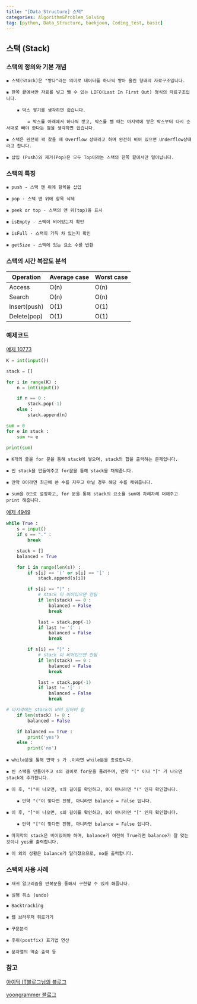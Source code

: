 ```yaml
---
title: "[Data_Structure] 스택" 
categories: Algorithm&Problem_Solving
tag: [python, Data_Structure, baekjoon, Coding_test, basic]
---
```


## 스택 (Stack)

### 스택의 정의와 기본 개념 

    ◾ 스택(Stack)은 "쌓다"라는 의미로 데이터를 하나씩 쌓아 올린 형태의 자료구조입니다. 

    ◾ 한쪽 끝에서만 자료를 넣고 뺄 수 있는 LIFO(Last In First Out) 형식의 자료구조입니다. 

        ▪ 박스 쌓기를 생각하면 쉽습니다. 

            ▫ 박스를 아래에서 하나씩 쌓고, 박스를 뺄 때는 마지막에 쌓은 박스부터 다시 순서대로 빼야 한다는 점을 생각하면 쉽습니다. 
    
    ◾ 스택은 완전히 꽉 찼을 때 Overflow 상태라고 하며 완전히 비어 있으면 Underflow상태라고 합니다. 

    ◾ 삽입 (Push)와 제거(Pop)은 모두 Top이라는 스택의 한쪽 끝에서만 일어납니다. 

### 스택의 특징 

    ◾ push - 스택 맨 위에 항목을 삽입

    ◾ pop - 스택 맨 위에 항목 삭제 

    ◾ peek or top - 스택의 맨 위(top)을 표시 

    ◾ isEmpty - 스택이 비어있는지 확인
    
    ◾ isFull - 스택이 가득 차 있는지 확인

    ◾ getSize - 스택에 있는 요소 수를 반환


### 스택의 시간 복잡도 분석 

|Operation|Average case|Worst case|
|-|-|-|
|Access|O(n)|O(n)|
|Search|O(n)|O(n)|
|Insert(push)|O(1)|O(1)|
|Delete(pop)|O(1)|O(1)|

### 예제코드 

[예제 10773](https://www.acmicpc.net/problem/10773)

```python
K = int(input())

stack = []

for i in range(K) : 
    n = int(input())

    if n == 0 : 
        stack.pop(-1)
    else : 
        stack.append(n)

sum = 0 
for e in stack : 
    sum += e

print(sum)
```

    ◾ K개의 줄을 for 문을 통해 stack에 쌓으며, stack의 합을 출력하는 문제입니다. 

    ◾ 빈 stack을 만들어주고 for문을 통해 stack을 채워줍니다. 

    ◾ 만약 0이라면 최근에 쓴 수를 지우고 아닐 경우 해당 수를 채워줍니다. 

    ◾ sum을 0으로 설정하고, for 문을 통해 stack의 요소를 sum에 차례차례 더해주고 print 해줍니다. 

[예제 4949](https://www.acmicpc.net/problem/4949)

```python
while True : 
    s = input()
    if s == "." : 
        break 

    stack = []
    balanced = True

    for i in range(len(s)) : 
        if s[i] == '(' or s[i] == '[' : 
            stack.append(s[i])

        if s[i] == ")" : 
            # stack 이 비어있으면 안됨 
            if len(stack) == 0 : 
                balanced = False
                break 

            last = stack.pop(-1)
            if last != '(' : 
                balanced = False 
                break 

        if s[i] == "]" : 
            # stack 이 비어있으면 안됨 
            if len(stack) == 0 : 
                balanced = False
                break 

            last = stack.pop(-1)
            if last != '[' : 
                balanced = False 
                break 

# 마지막에는 stack이 비어 있어야 함 
    if len(stack) != 0 : 
        balanced = False 

    if balanced == True : 
        print('yes')
    else : 
        print('no')
```

    ◾ while문을 통해 먄약 s 가 .이라면 while문을 종료합니다. 
    
    ◾ 빈 스택을 만들어주고 s의 길이로 for문을 돌려주며, 만약 "(" 이나 "[" 가 나오면 stack에 추가합니다. 

    ◾ 이 후, ")"이 나오면, s의 길이를 확인하고, 0이 아니라면 "(" 인지 확인합니다. 

        ▪ 만약 "("이 맞다면 진행, 아니라면 balance = False 입니다. 

    ◾ 이 후, "]"이 나오면, s의 길이를 확인하고, 0이 아니라면 "[" 인지 확인합니다. 

        ▪ 만약 "["이 맞다면 진행, 아니라면 balance = False 입니다. 

    ◾ 마지막의 stack은 비어있어야 하며, balance가 여전히 True라면 balance가 잘 맞는 것이니 yes를 출력합니다. 
    
    ◾ 이 외의 상황은 balance가 달라졌으므로, no를 출력합니다. 

### 스택의 사용 사례 

    ◾ 재귀 알고리즘을 반복문을 통해서 구현할 수 있게 해줍니다. 

    ◾ 실행 취소 (undo)

    ◾ Backtracking

    ◾ 웹 브라우저 뒤로가기

    ◾ 구문분석

    ◾ 후위(postfix) 표기법 연산

    ◾ 문자열의 역순 출력 등

### 참고

[아이딕 IT블로그님의 블로그](https://tmdrnr96.tistory.com/28)

[yoongrammer 블로그](https://yoongrammer.tistory.com/45)